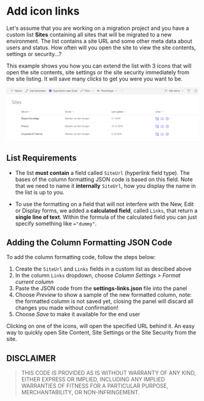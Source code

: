 # Add icon links

Let's assume that you are working on a migration project and you have a custom list **Sites** containing all sites that will be migrated to a new environment. The list contains a site URL and some other meta data about users and status. How often will you open the site to view the site contents, settings or security...?

This example shows you how you can extend the list with 3 icons that will open the site contents, site settings or the site security immediately from the site listing. It will save many clicks to get you were you want to be.

![Icon Links Sample](./images/icon-links-sample.png)

## List Requirements

- The list **must contain** a field called `SiteUrl` (hyperlink field type). The bases of the column formatting JSON code is based on this field. Note that we need to name it **internally** `SiteUrl`, how you display the name in the list is up to you.

- To use the formatting on a field that will not interfere with the New, Edit or Display forms, we added a **calculated field**, called `Links`, that return a **single line of text**. Within the formula of the calculated field you can just specify something like `="dummy"`. 

## Adding the Column Formatting JSON Code

To add the column formatting code, follow the steps below:
1. Create the `SiteUrl` and `Links` fields in a custom list as descibed above
2. In the column `Links` dropdown, choose _Column Settings > Format current column_
3. Paste the JSON code from the **settings-links.json** file into the panel
4. Choose _Preview_ to show a sample of the new formatted column, note: the formatted column is not saved yet, closing the panel will discard all changes you made without confirmation!
5. Choose _Save_ to make it available for the end user

Clicking on one of the icons, will open the specified URL behind it. An easy way to quickly open Site Content, Site Settings or the Site Security from the site.

## DISCLAIMER
> THIS CODE IS PROVIDED AS IS WITHOUT WARRANTY OF ANY KIND, EITHER EXPRESS OR IMPLIED, INCLUDING ANY IMPLIED WARRANTIES OF FITNESS FOR A PARTICULAR PURPOSE, MERCHANTABILITY, OR NON-INFRINGEMENT.